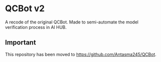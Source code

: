 # QCBot v2
A recode of the original QCBot. Made to semi-automate the model verification process in AI HUB.

## Important
This repository has been moved to https://github.com/Antasma245/QCBot.
